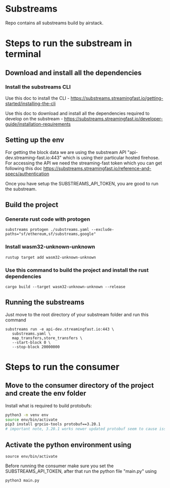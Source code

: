 # Substreams
Repo contains all substreams build by airstack.

# Steps to run the substream in terminal

## Download and install all the dependencies
### Install the substreams CLI
Use this doc to install the CLI - https://substreams.streamingfast.io/getting-started/installing-the-cli

Use this doc to download and install all the dependencies required to develop on the substream - https://substreams.streamingfast.io/developer-guide/installation-requirements

## Setting up the env
For getting the block data we are using the substream API "api-dev.streaming-fast.io:443" which is using their particular hosted firehose. For accessing the API we need the streaming-fast token which you can get following this doc https://substreams.streamingfast.io/reference-and-specs/authentication

Once you have setup the SUBSTREAMS_API_TOKEN, you are good to run the substream.

## Build the project
### Generate rust code with protogen
```
substreams protogen ./substreams.yaml --exclude-paths="sf/ethereum,sf/substreams,google"
```

### Install wasm32-unknown-unknown
```
rustup target add wasm32-unknown-unknown
```

### Use this command to build the project and install the rust dependencies
```
cargo build --target wasm32-unknown-unknown --release
```

## Running the substreams
Just move to the root directory of your substream folder and run this command

```
substreams run -e api-dev.streamingfast.io:443 \
   substreams.yaml \
   map_transfers,store_transfers \
   --start-block 0 \
   --stop-block 20000000
```

# Steps to run the consumer

## Move to the consumer directory of the project and create the env folder
Install what is required to build protobufs:

```bash
python3 -m venv env
source env/bin/activate
pip3 install grpcio-tools protobuf==3.20.1
# important note, 3.20.1 works newer updated protobuf seem to cause issues -> https://github.com/protocolbuffers/protobuf/issues/10571
```

## Activate the python environment using
```
source env/bin/activate
```
Before running the consumer make sure you set the SUBSTREAMS_API_TOKEN, after that run the python file "main.py" using
```
python3 main.py
```